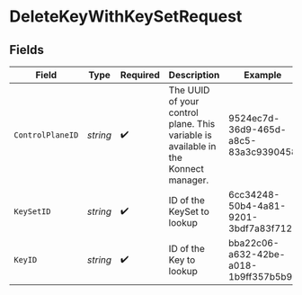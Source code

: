 # DeleteKeyWithKeySetRequest


## Fields

| Field                                                                              | Type                                                                               | Required                                                                           | Description                                                                        | Example                                                                            |
| ---------------------------------------------------------------------------------- | ---------------------------------------------------------------------------------- | ---------------------------------------------------------------------------------- | ---------------------------------------------------------------------------------- | ---------------------------------------------------------------------------------- |
| `ControlPlaneID`                                                                   | *string*                                                                           | :heavy_check_mark:                                                                 | The UUID of your control plane. This variable is available in the Konnect manager. | 9524ec7d-36d9-465d-a8c5-83a3c9390458                                               |
| `KeySetID`                                                                         | *string*                                                                           | :heavy_check_mark:                                                                 | ID of the KeySet to lookup                                                         | 6cc34248-50b4-4a81-9201-3bdf7a83f712                                               |
| `KeyID`                                                                            | *string*                                                                           | :heavy_check_mark:                                                                 | ID of the Key to lookup                                                            | bba22c06-a632-42be-a018-1b9ff357b5b9                                               |